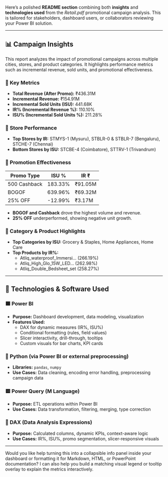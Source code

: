 Here’s a polished **README section** combining both **insights** and **technologies used** from the *Retail.pdf* promotional campaign analysis. This is tailored for stakeholders, dashboard users, or collaborators reviewing your Power BI solution.

---

## 📊 Campaign Insights

This report analyzes the impact of promotional campaigns across multiple cities, stores, and product categories. It highlights performance metrics such as incremental revenue, sold units, and promotional effectiveness.

### 🔹 Key Metrics
- **Total Revenue (After Promo):** ₹436.31M  
- **Incremental Revenue:** ₹154.91M  
- **Incremental Sold Units (ISU):** 441.68K  
- **IR% (Incremental Revenue %):** 110.10%  
- **ISU% (Incremental Sold Units %):** 211.28%

### 🏪 Store Performance
- **Top Stores by IR:** STMYS-1 (Mysuru), STBLR-0 & STBLR-7 (Bengaluru), STCHE-7 (Chennai)
- **Bottom Stores by ISU:** STCBE-4 (Coimbatore), STTRV-1 (Trivandrum)

### 🎯 Promotion Effectiveness
| **Promo Type**     | **ISU %** | **IR ₹**     |
|--------------------|-----------|--------------|
| 500 Cashback       | 183.33%   | ₹91.05M      |
| BOGOF              | 639.96%   | ₹69.32M      |
| 25% OFF            | -12.99%   | ₹3.17M       |

- **BOGOF and Cashback** drove the highest volume and revenue.
- **25% OFF** underperformed, showing negative unit growth.

### 🧴 Category & Product Highlights
- **Top Categories by ISU:** Grocery & Staples, Home Appliances, Home Care
- **Top Products by IR%:**  
  - Atliq_waterproof_Immersi... (266.19%)  
  - Atliq_High_Glo_15W_LED... (262.98%)  
  - Atliq_Double_Bedsheet_set (258.27%)

---

## 🧰 Technologies & Software Used

### 🟦 Power BI
- **Purpose:** Dashboard development, data modeling, visualization
- **Features Used:**  
  - DAX for dynamic measures (IR%, ISU%)  
  - Conditional formatting (rules, field values)  
  - Slicer interactivity, drill-through, tooltips  
  - Custom visuals for bar charts, KPI cards

### 🐍 Python (via Power BI or external preprocessing)
- **Libraries:** `pandas`, `numpy`  
- **Use Cases:** Data cleaning, encoding error handling, preprocessing campaign data

### 🟨 Power Query (M Language)
- **Purpose:** ETL operations within Power BI  
- **Use Cases:** Data transformation, filtering, merging, type correction

### 🧮 DAX (Data Analysis Expressions)
- **Purpose:** Calculated columns, dynamic KPIs, context-aware logic  
- **Use Cases:** IR%, ISU%, promo segmentation, slicer-responsive visuals


---

Would you like help turning this into a collapsible info panel inside your dashboard or formatting it for Markdown, HTML, or PowerPoint documentation? I can also help you build a matching visual legend or tooltip overlay to explain the metrics interactively.
